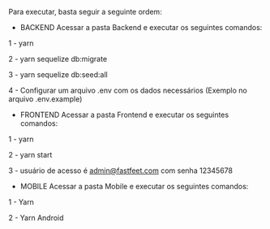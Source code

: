 Para executar, basta seguir a seguinte ordem:


- BACKEND
Acessar a pasta Backend e executar os seguintes comandos:

1 - yarn

2 - yarn sequelize db:migrate

3 - yarn sequelize db:seed:all

4 - Configurar um arquivo .env com os dados necessários (Exemplo no arquivo .env.example)

- FRONTEND
Acessar a pasta Frontend e executar os seguintes comandos:

1 - yarn

2 - yarn start

3 - usuário de acesso é admin@fastfeet.com com senha 12345678

- MOBILE
Acessar a pasta Mobile e executar os seguintes comandos:

1 - Yarn

2 - Yarn Android


